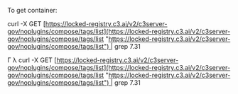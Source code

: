To get container:

curl -X GET [https://locked-registry.c3.ai/v2/c3server-gov/noplugins/compose/tags/list](https://locked-registry.c3.ai/v2/c3server-gov/noplugins/compose/tags/list "https://locked-registry.c3.ai/v2/c3server-gov/noplugins/compose/tags/list") | grep 7.31

Γ λ curl -X GET [https://locked-registry.c3.ai/v2/c3server-gov/noplugins/compose/tags/list](https://locked-registry.c3.ai/v2/c3server-gov/noplugins/compose/tags/list "https://locked-registry.c3.ai/v2/c3server-gov/noplugins/compose/tags/list") | grep 7.31

